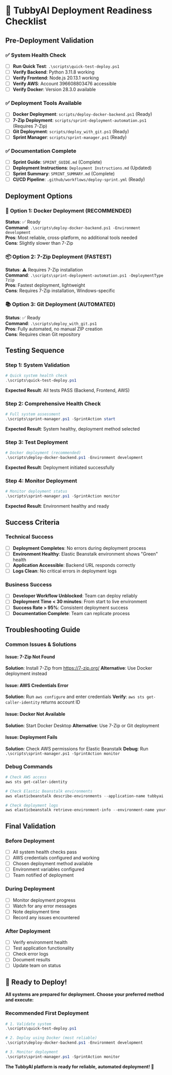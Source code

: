 # 🚀 TubbyAI Deployment Readiness Checklist

## Pre-Deployment Validation

### ✅ System Health Check
- [ ] **Run Quick Test**: `.\scripts\quick-test-deploy.ps1`
- [ ] **Verify Backend**: Python 3.11.8 working
- [ ] **Verify Frontend**: Node.js 20.13.1 working
- [ ] **Verify AWS**: Account 396608803476 accessible
- [ ] **Verify Docker**: Version 28.3.0 available

### ✅ Deployment Tools Available
- [ ] **Docker Deployment**: `scripts/deploy-docker-backend.ps1` (Ready)
- [ ] **7-Zip Deployment**: `scripts/sprint-deployment-automation.ps1` (Requires 7-Zip)
- [ ] **Git Deployment**: `scripts/deploy_with_git.ps1` (Ready)
- [ ] **Sprint Manager**: `scripts/sprint-manager.ps1` (Ready)

### ✅ Documentation Complete
- [ ] **Sprint Guide**: `SPRINT_GUIDE.md` (Complete)
- [ ] **Deployment Instructions**: `Deployment Instructions.md` (Updated)
- [ ] **Sprint Summary**: `SPRINT_SUMMARY.md` (Complete)
- [ ] **CI/CD Pipeline**: `.github/workflows/deploy-sprint.yml` (Ready)

## Deployment Options

### 🐳 **Option 1: Docker Deployment (RECOMMENDED)**
**Status**: ✅ Ready  
**Command**: `.\scripts\deploy-docker-backend.ps1 -Environment development`  
**Pros**: Most reliable, cross-platform, no additional tools needed  
**Cons**: Slightly slower than 7-Zip

### 📦 **Option 2: 7-Zip Deployment (FASTEST)**
**Status**: ⚠️ Requires 7-Zip installation  
**Command**: `.\scripts\sprint-deployment-automation.ps1 -DeploymentType 7zip`  
**Pros**: Fastest deployment, lightweight  
**Cons**: Requires 7-Zip installation, Windows-specific

### 📚 **Option 3: Git Deployment (AUTOMATED)**
**Status**: ✅ Ready  
**Command**: `.\scripts\deploy_with_git.ps1`  
**Pros**: Fully automated, no manual ZIP creation  
**Cons**: Requires clean Git repository

## Testing Sequence

### **Step 1: System Validation**
```powershell
# Quick system health check
.\scripts\quick-test-deploy.ps1
```
**Expected Result**: All tests PASS (Backend, Frontend, AWS)

### **Step 2: Comprehensive Health Check**
```powershell
# Full system assessment
.\scripts\sprint-manager.ps1 -SprintAction start
```
**Expected Result**: System healthy, deployment method selected

### **Step 3: Test Deployment**
```powershell
# Docker deployment (recommended)
.\scripts\deploy-docker-backend.ps1 -Environment development
```
**Expected Result**: Deployment initiated successfully

### **Step 4: Monitor Deployment**
```powershell
# Monitor deployment status
.\scripts\sprint-manager.ps1 -SprintAction monitor
```
**Expected Result**: Environment healthy and ready

## Success Criteria

### **Technical Success**
- [ ] **Deployment Completes**: No errors during deployment process
- [ ] **Environment Healthy**: Elastic Beanstalk environment shows "Green" health
- [ ] **Application Accessible**: Backend URL responds correctly
- [ ] **Logs Clean**: No critical errors in deployment logs

### **Business Success**
- [ ] **Developer Workflow Unblocked**: Team can deploy reliably
- [ ] **Deployment Time < 30 minutes**: From start to live environment
- [ ] **Success Rate > 95%**: Consistent deployment success
- [ ] **Documentation Complete**: Team can replicate process

## Troubleshooting Guide

### **Common Issues & Solutions**

#### **Issue: 7-Zip Not Found**
**Solution**: Install 7-Zip from https://7-zip.org/
**Alternative**: Use Docker deployment instead

#### **Issue: AWS Credentials Error**
**Solution**: Run `aws configure` and enter credentials
**Verify**: `aws sts get-caller-identity` returns account ID

#### **Issue: Docker Not Available**
**Solution**: Start Docker Desktop
**Alternative**: Use 7-Zip or Git deployment

#### **Issue: Deployment Fails**
**Solution**: Check AWS permissions for Elastic Beanstalk
**Debug**: Run `.\scripts\sprint-manager.ps1 -SprintAction monitor`

### **Debug Commands**
```powershell
# Check AWS access
aws sts get-caller-identity

# Check Elastic Beanstalk environments
aws elasticbeanstalk describe-environments --application-name tubbyai

# Check deployment logs
aws elasticbeanstalk retrieve-environment-info --environment-name your-env-name
```

## Final Validation

### **Before Deployment**
- [ ] All system health checks pass
- [ ] AWS credentials configured and working
- [ ] Chosen deployment method available
- [ ] Environment variables configured
- [ ] Team notified of deployment

### **During Deployment**
- [ ] Monitor deployment progress
- [ ] Watch for any error messages
- [ ] Note deployment time
- [ ] Record any issues encountered

### **After Deployment**
- [ ] Verify environment health
- [ ] Test application functionality
- [ ] Check error logs
- [ ] Document results
- [ ] Update team on status

## 🎯 Ready to Deploy!

**All systems are prepared for deployment. Choose your preferred method and execute:**

### **Recommended First Deployment**
```powershell
# 1. Validate system
.\scripts\quick-test-deploy.ps1

# 2. Deploy using Docker (most reliable)
.\scripts\deploy-docker-backend.ps1 -Environment development

# 3. Monitor deployment
.\scripts\sprint-manager.ps1 -SprintAction monitor
```

**The TubbyAI platform is ready for reliable, automated deployment! 🚀** 